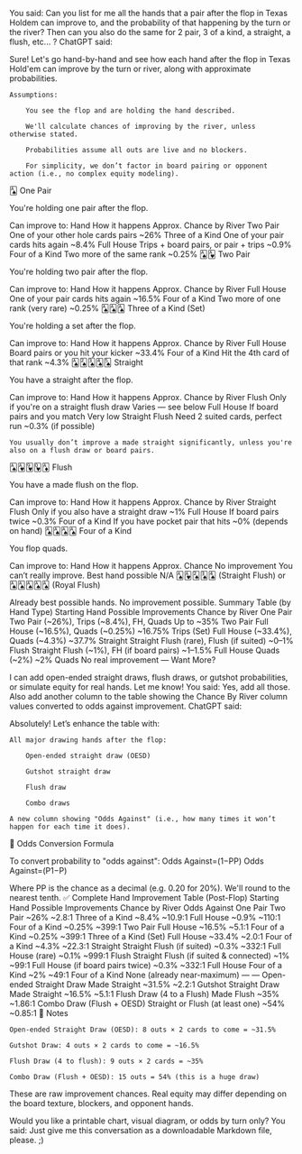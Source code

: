 You said:
Can you list for me all the hands that a pair after the flop in Texas Holdem can improve to, and the probability of that happening by the turn or the river? Then can you also do the same for 2 pair, 3 of a kind, a straight, a flush, etc... ?
ChatGPT said:

Sure! Let's go hand-by-hand and see how each hand after the flop in Texas Hold'em can improve by the turn or river, along with approximate probabilities.

    Assumptions:

        You see the flop and are holding the hand described.

        We'll calculate chances of improving by the river, unless otherwise stated.

        Probabilities assume all outs are live and no blockers.

        For simplicity, we don’t factor in board pairing or opponent action (i.e., no complex equity modeling).

🂡 One Pair

You're holding one pair after the flop.

Can improve to:
Hand	How it happens	Approx. Chance by River
Two Pair	One of your other hole cards pairs	~26%
Three of a Kind	One of your pair cards hits again	~8.4%
Full House	Trips + board pairs, or pair + trips	~0.9%
Four of a Kind	Two more of the same rank	~0.25%
🂡🂱 Two Pair

You're holding two pair after the flop.

Can improve to:
Hand	How it happens	Approx. Chance by River
Full House	One of your pair cards hits again	~16.5%
Four of a Kind	Two more of one rank (very rare)	~0.25%
🂡🂡🂡 Three of a Kind (Set)

You're holding a set after the flop.

Can improve to:
Hand	How it happens	Approx. Chance by River
Full House	Board pairs or you hit your kicker	~33.4%
Four of a Kind	Hit the 4th card of that rank	~4.3%
🂡🂢🂣🂤🂥 Straight

You have a straight after the flop.

Can improve to:
Hand	How it happens	Approx. Chance by River
Flush	Only if you're on a straight flush draw	Varies — see below
Full House	If board pairs and you match	Very low
Straight Flush	Need 2 suited cards, perfect run	~0.3% (if possible)

    You usually don’t improve a made straight significantly, unless you're also on a flush draw or board pairs.

🂡🂱🂹🂽🃁 Flush

You have a made flush on the flop.

Can improve to:
Hand	How it happens	Approx. Chance by River
Straight Flush	Only if you also have a straight draw	~1%
Full House	If board pairs twice	~0.3%
Four of a Kind	If you have pocket pair that hits	~0% (depends on hand)
🂡🂡🂡🂡 Four of a Kind

You flop quads.

Can improve to:
Hand	How it happens	Approx. Chance
No improvement	You can’t really improve. Best hand possible	N/A
🂡🂱🂢🂣🂤 (Straight Flush) or 🂡🂡🂡🂡🂡 (Royal Flush)

Already best possible hands. No improvement possible.
Summary Table (by Hand Type)
Starting Hand	Possible Improvements	Chance by River
One Pair	Two Pair (~26%), Trips (~8.4%), FH, Quads	Up to ~35%
Two Pair	Full House (~16.5%), Quads (~0.25%)	~16.75%
Trips (Set)	Full House (~33.4%), Quads (~4.3%)	~37.7%
Straight	Straight Flush (rare), Flush (if suited)	~0–1%
Flush	Straight Flush (~1%), FH (if board pairs)	~1–1.5%
Full House	Quads (~2%)	~2%
Quads	No real improvement	—
Want More?

I can add open-ended straight draws, flush draws, or gutshot probabilities, or simulate equity for real hands. Let me know!
You said:
Yes, add all those. Also add another column to the table showing the Chance By River column values converted to odds against improvement.
ChatGPT said:

Absolutely! Let’s enhance the table with:

    All major drawing hands after the flop:

        Open-ended straight draw (OESD)

        Gutshot straight draw

        Flush draw

        Combo draws

    A new column showing "Odds Against" (i.e., how many times it won’t happen for each time it does).

🔢 Odds Conversion Formula

To convert probability to "odds against":
Odds Against=(1−PP)
Odds Against=(P1−P​)

Where PP is the chance as a decimal (e.g. 0.20 for 20%). We'll round to the nearest tenth.
✅ Complete Hand Improvement Table (Post-Flop)
Starting Hand	Possible Improvements	Chance by River	Odds Against
One Pair	Two Pair	~26%	~2.8:1
	Three of a Kind	~8.4%	~10.9:1
	Full House	~0.9%	~110:1
	Four of a Kind	~0.25%	~399:1
Two Pair	Full House	~16.5%	~5.1:1
	Four of a Kind	~0.25%	~399:1
Three of a Kind (Set)	Full House	~33.4%	~2.0:1
	Four of a Kind	~4.3%	~22.3:1
Straight	Straight Flush (if suited)	~0.3%	~332:1
	Full House (rare)	~0.1%	~999:1
Flush	Straight Flush (if suited & connected)	~1%	~99:1
	Full House (if board pairs twice)	~0.3%	~332:1
Full House	Four of a Kind	~2%	~49:1
Four of a Kind	None (already near-maximum)	—	—
Open-ended Straight Draw	Made Straight	~31.5%	~2.2:1
Gutshot Straight Draw	Made Straight	~16.5%	~5.1:1
Flush Draw (4 to a Flush)	Made Flush	~35%	~1.86:1
Combo Draw (Flush + OESD)	Straight or Flush (at least one)	~54%	~0.85:1
📌 Notes

    Open-ended Straight Draw (OESD): 8 outs × 2 cards to come = ~31.5%

    Gutshot Draw: 4 outs × 2 cards to come = ~16.5%

    Flush Draw (4 to flush): 9 outs × 2 cards = ~35%

    Combo Draw (Flush + OESD): 15 outs = 54% (this is a huge draw)

These are raw improvement chances. Real equity may differ depending on the board texture, blockers, and opponent hands.

Would you like a printable chart, visual diagram, or odds by turn only?
You said:
Just give me this conversation as a downloadable Markdown file, please. ;)
